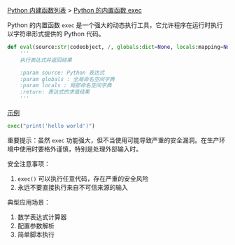 [Python 内建函数列表](https://xplanc.org/primers/document/zh/02.Python/99.API%20%E5%B8%AE%E5%8A%A9%E6%89%8B%E5%86%8C/00.%E5%86%85%E5%BB%BA%E5%87%BD%E6%95%B0.md) > [Python 的内置函数 exec](https://xplanc.org/primers/document/zh/02.Python/EX.%E5%86%85%E5%BB%BA%E5%87%BD%E6%95%B0/EX.exec.md)

Python 的内置函数 `exec` 是一个强大的动态执行工具，它允许程序在运行时执行以字符串形式提供的 Python 代码。

```python
def eval(source:str|codeobject, /, globals:dict=None, locals:mapping=None):
    '''
    执行表达式并返回结果

    :param source: Python 表达式
    :param globals : 全局命名空间字典
    :param locals : 局部命名空间字典
    :return: 表达式的求值结果
    '''
```

[示例](https://xplanc.org/shift/?lang=python&code=ZXhlYyglMjJwcmludCgnaGVsbG8lMjB3b3JsZCcpJTIyKQ%3D%3D)

```python
exec("print('hello world')")
```

重要提示：虽然 `exec` 功能强大，但不当使用可能导致严重的安全漏洞。在生产环境中使用时要格外谨慎，特别是处理外部输入时。

安全注意事项：
1. `exec()` 可以执行任意代码，存在严重的安全风险
2. 永远不要直接执行来自不可信来源的输入

典型应用场景：
1. 数学表达式计算器
2. 配置参数解析
3. 简单脚本执行
